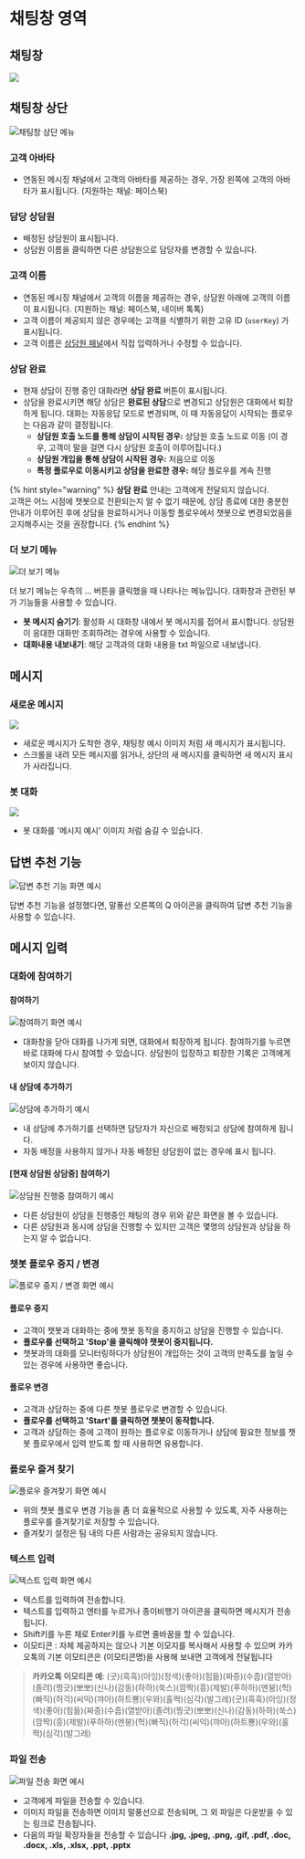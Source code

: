 # 채팅창 영역

## 채팅창 <a id="chat-window"></a>

![](../../.gitbook/assets/openbeta_chat_%20%287%29.png)

## 채팅창 상단 <a id="chat-window-top"></a>

![&#xCC44;&#xD305;&#xCC3D; &#xC0C1;&#xB2E8; &#xBA54;&#xB274;](../../.gitbook/assets/2018-12-05-4.48.41.png)

### 고객 아바타 <a id="enduser-avater"></a>

* 연동된 메시징 채널에서 고객의 아바타를 제공하는 경우, 가장 왼쪽에 고객의 아바타가 표시됩니다. \(지원하는 채널: 페이스북\)

### 담당 상담원 <a id="assigned-agent"></a>

* 배정된 상담원이 표시됩니다.
* 상담원 이름을 클릭하면 다른 상담원으로 담당자를 변경할 수 있습니다.

###  고객 이름 <a id="enduser-display-name"></a>

* 연동된 메시징 채널에서 고객의 이름을 제공하는 경우, 상담원 아래에 고객의 이름이 표시됩니다. \(지원하는 채널: 페이스북, 네이버 톡톡\)
* 고객 이름이 제공되지 않은 경우에는 고객을 식별하기 위한 고유 ID \(`userKey`\) 가 표시됩니다.
* 고객 이름은 [상담원 패널](chat-panel.md#customer-info)에서 직접 입력하거나 수정할 수 있습니다.

### 상담 완료 <a id="close"></a>

* 현재 상담이 진행 중인 대화라면 **상담 완료** 버튼이 표시됩니다.
* 상담을 완료시키면 해당 상담은 **완료된 상담**으로 변경되고 상담원은 대화에서 퇴장하게 됩니다. 대화는 자동응답 모드로 변경되며, 이 때 자동응답이 시작되는 플로우는 다음과 같이 결정됩니다.
  * **상담원 호출 노드를 통해 상담이 시작된 경우:** 상담원 호출 노드로 이동  \(이 경우, 고객이 말을 걸면 다시 상담원 호출이 이루어집니다.\)
  * **상담원 개입을 통해 상담이 시작된 경우:** 처음으로 이동
  * **특정 플로우로 이동시키고 상담을 완료한 경우:** 해당 플로우를 계속 진행

{% hint style="warning" %}
**상담 완료** 안내는 고객에게 전달되지 않습니다.  
고객은 어느 시점에 챗봇으로 전환되는지 알 수 없기 때문에, 상담 종료에 대한 충분한 안내가 이루어진 후에 상담을 완료하시거나 이동할 플로우에서 챗봇으로 변경되었음을 고지해주시는 것을 권장합니다.
{% endhint %}

### 더 보기 메뉴 <a id="chat-window-overflow-menu"></a>

![&#xB354; &#xBCF4;&#xAE30; &#xBA54;&#xB274;](../../.gitbook/assets/2018-12-05-4.58.19.png)

더 보기 메뉴는 우측의 ... 버튼을 클릭했을 때 나타나는 메뉴입니다. 대화창과 관련된 부가 기능들을 사용할 수 있습니다.

* **봇 메시지 숨기기**: 활성화 시 대화창 내에서 봇 메시지를 접어서 표시합니다. 상담원이 응대한 대화만 조회하려는 경우에 사용할 수 있습니다.
* **대화내용 내보내기**: 해당 고객과의 대화 내용을 txt 파일으로 내보냅니다. 

## 메시지 <a id="message"></a>

### 새로운 메시지 <a id="new-message"></a>

![](../../.gitbook/assets/openbeta_chat_.png)

* 새로운 메시지가 도착한 경우, 채팅창 예시 이미지 처럼 새 메시지가 표시됩니다.
* 스크롤을 내려 모든 메시지를 읽거나, 상단의 새 메시지를 클릭하면 새 메시지 표시가 사라집니다.

### 봇 대화 <a id="bot-conversation"></a>

![](../../.gitbook/assets/openbeta_chat_%20%2814%29.png)

* 봇 대화를 '메시지 예시' 이미지 처럼 숨길 수 있습니다.

## 답변 추천 기능 <a id="recommended-answer"></a>

![&#xB2F5;&#xBCC0; &#xCD94;&#xCC9C; &#xAE30;&#xB2A5; &#xD654;&#xBA74; &#xC608;&#xC2DC;](../../.gitbook/assets/openbeta_chat_%20%284%29.png)

답변 추천 기능을 설정했다면, 말풍선 오른쪽의 Q 아이콘을 클릭하여 답변 추천 기능을 사용할 수 있습니다.

## 메시지 입력 <a id="message-input"></a>

### 대화에 참여하기 <a id="join-chat"></a>

#### 참여하기 <a id="join"></a>

![&#xCC38;&#xC5EC;&#xD558;&#xAE30; &#xD654;&#xBA74; &#xC608;&#xC2DC;](../../.gitbook/assets/_.png)

* 대화창을 닫아 대화를 나가게 되면, 대화에서 퇴장하게 됩니다. 참여하기를 누르면 바로 대화에 다시 참여할 수 있습니다. 상담원이 입장하고 퇴장한 기록은 고객에게 보이지 않습니다.

#### 내 상담에 추가하기 <a id="add-conversation"></a>

![&#xC0C1;&#xB2F4;&#xC5D0; &#xCD94;&#xAC00;&#xD558;&#xAE30; &#xC608;&#xC2DC;](../../.gitbook/assets/_-_.png)

* 내 상담에 추가하기를 선택하면 담당자가 자신으로 배정되고 상담에 참여하게 됩니다.
* 자동 배정을 사용하지 않거나 자동 배정된 상담원이 없는 경우에 표시 됩니다.

#### \[현재 상담원 상담중\] 참여하기 <a id="join-other"></a>

![&#xC0C1;&#xB2F4;&#xC6D0; &#xC9C4;&#xD589;&#xC911; &#xCC38;&#xC5EC;&#xD558;&#xAE30; &#xC608;&#xC2DC;](../../.gitbook/assets/_-_%20%281%29.png)

* 다른 상담원이 상담을 진행중인 채팅의 경우 위와 같은 화면을 볼 수 있습니다.
* 다른 상담원과 동시에 상담을 진행할 수 있지만 고객은 몇명의 상담원과 상담을 하는지 알 수 없습니다.

### 챗봇 플로우 중지 / 변경 <a id="flow-start-stop"></a>

![&#xD50C;&#xB85C;&#xC6B0; &#xC911;&#xC9C0; / &#xBCC0;&#xACBD; &#xD654;&#xBA74; &#xC608;&#xC2DC;](../../.gitbook/assets/openbeta_chat_%20%2810%29.png)

#### 플로우 중지 <a id="stop-flow"></a>

* 고객이 챗봇과 대화하는 중에 챗봇 동작을 중지하고 상담을 진행할 수 있습니다.
* **플로우를 선택하고 'Stop'을 클릭해야 챗봇이 중지됩니다.**
* 챗봇과의 대화를 모니터링하다가 상담원이 개입하는 것이 고객의 만족도를 높일 수 있는 경우에 사용하면 좋습니다.

#### 플로우 변경 <a id="flow-change"></a>

* 고객과 상담하는 중에 다른 챗봇 플로우로 변경할 수 있습니다.
* **플로우를 선택하고 'Start'를 클릭하면 챗봇이 동작합니다.**
* 고객과 상담하는 중에 고객이 원하는 플로우로 이동하거나 상담에 필요한 정보를 챗봇 플로우에서 입력 받도록 할 때 사용하면 유용합니다.

### 플로우 즐겨 찾기 <a id="favorite-flow"></a>

![&#xD50C;&#xB85C;&#xC6B0; &#xC990;&#xACA8;&#xCC3E;&#xAE30; &#xD654;&#xBA74; &#xC608;&#xC2DC;](../../.gitbook/assets/openbeta_chat_-_%20%281%29.png)

* 위의 챗봇 플로우 변경 기능을 좀 더 효율적으로 사용할 수 있도록, 자주 사용하는 플로우를 즐겨찾기로 저장할 수 있습니다.
* 즐겨찾기 설정은 팀 내의 다른 사람과는 공유되지 않습니다.

### 텍스트 입력 <a id="text-input"></a>

![&#xD14D;&#xC2A4;&#xD2B8; &#xC785;&#xB825; &#xD654;&#xBA74; &#xC608;&#xC2DC;](../../.gitbook/assets/openbeta_chat_%20%282%29.png)

* 텍스트를 입력하여 전송합니다.
* 텍스트를 입력하고 엔터를 누르거나 종이비행기 아이콘을 클릭하면 메시지가 전송됩니다.
* Shift키를 누른 채로 Enter키를 누르면 줄바꿈을 할 수 있습니다.
* 이모티콘 : 자체 제공하지는 않으나 기본 이모지를 복사해서 사용할 수 있으며 카카오톡의 기본 이모티콘은 \(이모티콘명\)을 사용해 보내면 고객에게 전달됩니다

> **카카오톡 이모티콘 예**: \(굿\)\(흑흑\)\(아잉\)\(정색\)\(좋아\)\(힘듦\)\(짜증\)\(수줍\)\(열받아\)\(졸려\)\(찡긋\)\(뽀뽀\)\(신나\)\(감동\)\(하하\)\(쑥스\)\(깜짝\)\(흥\)\(제발\)\(푸하하\)\(멘붕\)\(헉\)\(빠직\)\(허걱\)\(씨익\)\(꺄아\)\(하트뿅\)\(우와\)\(훌쩍\)\(심각\)\(발그레\)\(굿\)\(흑흑\)\(아잉\)\(정색\)\(좋아\)\(힘듦\)\(짜증\)\(수줍\)\(열받아\)\(졸려\)\(찡긋\)\(뽀뽀\)\(신나\)\(감동\)\(하하\)\(쑥스\)\(깜짝\)\(흥\)\(제발\)\(푸하하\)\(멘붕\)\(헉\)\(빠직\)\(허걱\)\(씨익\)\(꺄아\)\(하트뿅\)\(우와\)\(훌쩍\)\(심각\)\(발그레\)

### 파일 전송 <a id="send-file"></a>

![&#xD30C;&#xC77C; &#xC804;&#xC1A1; &#xD654;&#xBA74; &#xC608;&#xC2DC;](../../.gitbook/assets/openbeta_chat_%20%2811%29.png)

* 고객에게 파일을 전송할 수 있습니다.
* 이미지 파일을 전송하면 이미지 말풍선으로 전송되며, 그 외 파일은 다운받을 수 있는 링크로 전송됩니다.
* 다음의 파일 확장자들을 전송할 수 있습니다 **.jpg, .jpeg, .png, .gif, .pdf, .doc, .docx, .xls, .xlsx, .ppt, .pptx**

